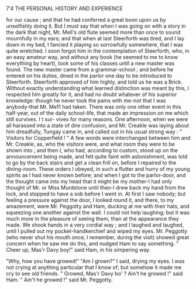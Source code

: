 7'4           THE PERSONAL HISTORY AND EXPERIENCE

for our cause ; and that he had conferred a great boon upon us by unselfishly
doing it.
    But I must say that when I was going on with a story in the dark that
night, Mr. Mell's old flute seemed more than once to sound mournfully in
my ears; and that when at last Steerforth was tired, and I lay down in
my bed, I fancied it playing so sorrowfully somewhere, that I was quite
wretched.
    I soon forgot him in the contemplation of Steerforth, who, in an easy
amateur way, and without any book (he seemed to me to know everything
by heart), took some of his classes until a new master was found. The
new master came from a grammar-school ; and before he entered on his
duties, dined in the parlor one day to be introduced to Steerforth.
Steerforth approved of him highly, and told us he was a Brick.
Without exactly understanding what learned distinction was meant by
this, I respected him greatly for it, and had no doubt whatever of his
superior knowledge: though he never took the pains with me-not
that I was anybody-that Mr. Me11 had taken.
    There was only one other event in this half-year, out of the daily
school-life, that made an impression on me which still survives. I t sur-
vives for many reasons.
    One afternoon, when we were all harassed into a state of dire confusion,
and Mr. Creakle was laying about him dreadfully, Tungay came in, and
 called out in his usual strong way : " Visitors for Copperfield ! "
    A few words were interchanged between him and Mr. Creakle, as,
who the visitors were, and what room they were to be shown into ; and
then I, who had, according to custom, stood up on the announcement
being made, and felt quite faint with astonishment, was told to go by the
back stairs and get a clean frill on, before I repaired to the dining-room.
These orders I obeyed, in such a flutter and hurry of my young spirits as
I had never known before; and when I got to the parlor-door, and the
thought came into my head that it might be my mother-I had only
thought of Mr. or Miss Murdstone until then-I drew back my hand from
the lock, and stopped to have a sob before I went in.
    At first I saw nobody; but feeling a pressure against the door, I looked
 round it, and there, to my amazement, were Mr. Peggotty and Ham,
 ducking at me with their hats, and squeezing one another against the
 wall. I could not help laughing; but it was much more in the pleasure
 of seeing them, than at the appearance they made. We shook hands in
 a very cordial way ; and I laughed and laughed, until I pulled out my
pocket-handkerchief and wiped my eyes.
    Mr. Peggotty (who never shut his mouth once, I remember, during the
 visit) showed great concern when he saw me do this, and nudged Ham to
 say something.
    " Cheer up, Mas'r Davy boy!" said Ham, in his simpering way.

 "Why, how you have growed!"
    "Am I grown?" I said, drying my eyes. I was not crying at
 anything particular that I know of; but somehow it made me cry to see
 old friends.
     " Growed, Mas'r Davy bo' ?    Ain't he growed !" said Ham.
     " Ain't he growed !" said Mr. Peggotty.
